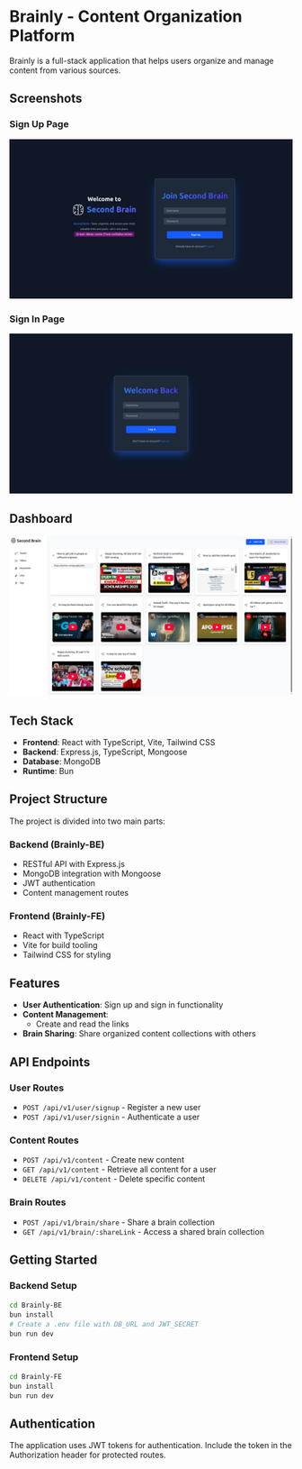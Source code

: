 # Brainly - Content Organization Platform

Brainly is a full-stack application that helps users organize and manage content from various sources.

## Screenshots

### Sign Up Page

![Sign Up Page](./02_Frontend/src/assets/Images/SignInPage.jpeg)

### Sign In Page

![Sign In Page](./02_Frontend/src/assets/Images/SignUpPage.jpeg)

## Dashboard

![Dashboard](./02_Frontend/src/assets/Images/DashBoardPage.jpeg)

## Tech Stack

- **Frontend**: React with TypeScript, Vite, Tailwind CSS
- **Backend**: Express.js, TypeScript, Mongoose
- **Database**: MongoDB
- **Runtime**: Bun

## Project Structure

The project is divided into two main parts:

### Backend (Brainly-BE)

- RESTful API with Express.js
- MongoDB integration with Mongoose
- JWT authentication
- Content management routes

### Frontend (Brainly-FE)

- React with TypeScript
- Vite for build tooling
- Tailwind CSS for styling

## Features

- **User Authentication**: Sign up and sign in functionality
- **Content Management**:
  - Create and read the links
- **Brain Sharing**: Share organized content collections with others

## API Endpoints

### User Routes

- `POST /api/v1/user/signup` - Register a new user
- `POST /api/v1/user/signin` - Authenticate a user

### Content Routes

- `POST /api/v1/content` - Create new content
- `GET /api/v1/content` - Retrieve all content for a user
- `DELETE /api/v1/content` - Delete specific content

### Brain Routes

- `POST /api/v1/brain/share` - Share a brain collection
- `GET /api/v1/brain/:shareLink` - Access a shared brain collection

## Getting Started

### Backend Setup

```bash
cd Brainly-BE
bun install
# Create a .env file with DB_URL and JWT_SECRET
bun run dev
```

### Frontend Setup

```bash
cd Brainly-FE
bun install
bun run dev
```

## Authentication

The application uses JWT tokens for authentication. Include the token in the Authorization header for protected routes.
